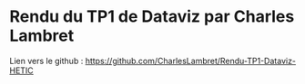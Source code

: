# Rendu du TP1 de Dataviz par Charles Lambret 

Lien vers le github : https://github.com/CharlesLambret/Rendu-TP1-Dataviz-HETIC

